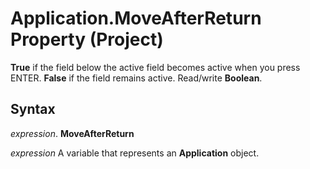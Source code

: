 
# Application.MoveAfterReturn Property (Project)

 **True** if the field below the active field becomes active when you press ENTER. **False** if the field remains active. Read/write **Boolean**.


## Syntax

 _expression_. **MoveAfterReturn**

 _expression_ A variable that represents an **Application** object.

